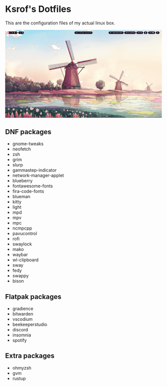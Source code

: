# Ksrof's Dotfiles

This are the configuration files of my actual linux box.

![Sway Desktop](desktop.png)

## DNF packages

- gnome-tweaks
- neofetch
- zsh
- grim
- slurp
- gammastep-indicator
- network-manager-applet
- blueberry
- fontawesome-fonts
- fira-code-fonts
- blueman
- kitty
- light
- mpd
- mpv
- mpc
- ncmpcpp
- pavucontrol
- rofi
- swaylock
- mako
- waybar
- wl-clipboard
- sway
- fedy
- swappy
- bison

## Flatpak packages

- gradience
- bitwarden
- vscodium
- beekeeperstudio
- discord
- insomnia
- spotify

## Extra packages

- ohmyzsh
- gvm
- rustup
